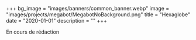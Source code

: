 +++
bg_image = "images/banners/common_banner.webp"
image = "images/projects/megabot/MegabotNoBackground.png"
title = "Hexaglobe"
date = "2020-01-01"
description = ""
+++

En cours de rédaction